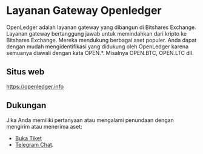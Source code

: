 # Layanan Gateway Openledger

OpenLedger adalah layanan gateway yang dibangun di Bitshares Exchange. Layanan gateway bertanggung jawab untuk memindahkan dari kripto ke Bitshares Exchange. Mereka mendukung berbagai aset populer. Anda dapat dengan mudah mengidentifikasi yang didukung oleh OpenLedger karena semuanya diawali dengan kata OPEN.*. Misalnya OPEN.BTC, OPEN.LTC dll.

## Situs web

<https://openledger.info>

## Dukungan

Jika Anda memiliki pertanyaan atau mengalami penundaan dengan mengirim atau menerima aset:

- [Buka Tiket](https://openledger.freshdesk.com/support/home)
- [Telegram Chat](https://t.me/OpenLedgerDC).